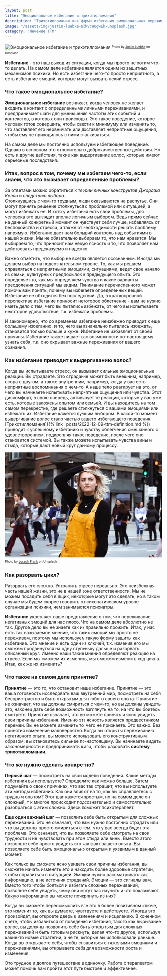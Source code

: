 ```yaml
---
layout: post
title: "Эмоциональное избегание и трихотилломания"
description: "Трихотилломания как форма избегания эмоциональных переживаний - причины появления и способ избавления"
image: "/assets/img/justin-luebke-BkkVcWUgwEk-unsplash.jpg"
category: "Лечение ТТМ"
---
```


<img
    src="/assets/img/justin-luebke-BkkVcWUgwEk-unsplash.jpg"
    alt="Эмоциональное избегание и трихотилломания"
    class="mb-0">
<sup><sub>
Photo by <a href="https://unsplash.com/@jluebke" rel="nofollow">Justin Luebke</a> on Unsplash
</sub></sup>

**Избегание** - это наш выход из ситуации, когда мы просто не хотим что-то делать. 
На самом деле избегание является одним из защитных механизмов психики.
Но есть избегание чего-то просто неприятного, а есть избегание эмоций, 
которые могут вызвать некий стресс.

### Что такое эмоциональное избегание?

**Эмоциональное избегание** возникает, когда человек не желает входить в контакт 
с определенными личными переживаниями, и предпринимает шаги для уменьшения частоты этих событий и контекстов, 
в которых они происходят. Это такое поведение, которое человек готов совершить, чтобы свести к минимуму или изменить 
то, что заставляет его нервничать или доставляет неприятные ощущения, чтобы ему не приходилось с ними сталкиваться.

На самом деле мы постоянно используем избегающее поведение. Однако в основном это относительно доброкачественные 
действия. Но есть и другие действия, такие как выдергивание волос, которые имеют серьезные последствия. 

### Итак, вопрос в том, почему мы избегаем чего-то, если знаем, что это вызывает определенные проблемы?

За ответами можно обратиться к *теории личных конструктов Джорджа Келли* и *следствию выбора*.  
Столкнувшись с чем-то трудным, люди оказываются на распутье. Они могут принять решение столкнуться с проблемой или 
ситуацией, а могут избежать ее. И хотя у избегания есть свои проблемы, для человека это выглядит вполне логичным выбором.
Ведь прямо сейчас на данный конкретный момент он чувствует себя лучше, избавляясь от беспокойства и стресса, 
а также от необходимости решать проблему напрямую. Избегание дает нам больший контроль над событиями в нашей жизни. 
Мы не обязательно выбираем то, что нам нравится. Мы выбираем то, что приносит нам некую ясность и то, что 
позволяет нам действовать предсказуемо и надежно.  

Важно отметить, что выбор не всегда является осознанным. Иногда мы делаем выбор на подсознательном уровне. 
То, как мы решаем справляться с неприятными эмоциями, ситуациями, ведет свое начало из семьи, культурных предпосылок 
и предыдущего опыта.  Это определяет то, как мы определяем чувства и какие варианты преодоления ситуаций мы видим. 
Понимание перечисленного может помочь вам понять, почему вы избегаете определенных вещей. Избегание не обходится без последствий. 
Да, в краткосрочной перспективе избегание приносит некоторое облегчение - вам не нужно иметь дело с тем, чего 
вы пытались избежать, от чего вы испытываете некоторое удовольствие, т.к.  избежали проблемы.  

И закономерно, что со временем избегание неизбежно приводит к еще большему избеганию. И то, чего вы изначально 
пытались избежать, становится только больше и хуже. Избегание не избавляет от своей причины. Избегание также лишает 
вас возможности по-настоящему узнать себя, т.к. оно скрывает важные переживания от вашего сознания.

### Как избегание приводит к выдергиванию волос?

Когда вы испытываете стресс, он вызывает сильные эмоциональные реакции. Вы страдаете. 
Это страдание может быть внешним, например, ссора с другом, а также внутренним, например, 
когда у вас есть неприятные воспоминания о чем-то. А наше тело реагирует на это, от чего вы начинаете испытывать 
неприятные ощущения или чувства. Этот дискомфорт, в свою очередь, активирует те реакции, которые у вас уже есть, 
которые заложены опытом или семьей. И вы находитесь на том самом перекрестке, где решаете столкнуться 
с вашими эмоциями или избежать их. Избегание кажется лучшим выбором. В какой-то момент выдергивание волос 
стало частью вашего избегающего поведения. [Трихотилломания]({% link _posts/2022-12-09-ttm-definition.md  %}) приводит к успешному избеганию и чувству 
облегчения смешанного с удовлетворением, подкрепляя такое поведение, после чего оно становится системой. 
Вы также можете испытывать чувства вины и стыда, которые дают новый круг данному процессу.

<img
    src="/assets/img/joseph-frank-xUnhfZNBm7s-unsplash.jpg"
    alt="Эмоциональное избегание и трихотилломания"
    class="mb-0">
<sup><sub>
Photo by <a href="https://unsplash.com/@josephgruenthal" rel="nofollow">Joseph Frank</a> on Unsplash
</sub></sup>

### Как разорвать цикл?

Разорвать его сложно. Устранить стресс нереально. Это неизбежная часть нашей жизни, это не в нашей зоне ответственности. 
Мы не можем посадить себя в ящик, некоторые могут это сделать, но в таком случае мы будем скорее говорить 
о психопатическом уровне организации психики, чем занимаются психиатры.  

**Избегание** укрепляет наше представление о том, что переживание негативных эмоций для нас плохо. 
Что на самом деле абсолютно не так. Другое дело вы не знаете как их правильно прожить.
Итак, у нас есть так называемое мнение, что таких эмоций мы просто не переживем, поэтому мы используем 
такую форму защиты как избегание. Это мнение и есть один из ключей, т.к. изменив его мы сможем продвинуться 
на одну ступеньку дальше и разорвать описанный круг. Именно наши такие мнения определяют реакцию на стресс. 
Если мы сможем их изменить, мы сможем изменить ход цикла. Итак, как же их изменить?

### Что такое на самом деле принятие?

**Принятие** — это то, что остановит наше избегание. Принятие — это ваша готовность исследовать ваш внутренний мир, 
посмотреть на себя беспристрастно и быть открытым для любого своего опыта. Принятие не означает, 
что вы должны смириться с чем-то, но вы должны увидеть это, наконец дать себе возможность взглянуть на то, 
на что вы боитесь смотреть. Принятие означает, что вы можете принять и ясно увидеть свои причины избегания. 
Именно эта ясность является предвестником перемен. Вы не можете изменить то, чего не признаете. Это важно. 
Без принятия изменение маловероятно. Когда вы открыты переживанию негативного опыта, вы можете использовать 
его конструктивным образом, вы становитесь сильнее по-настоящему. Вы начинаете видеть закономерности и 
предпринимать шаги, чтобы разорвать **систему трихотилломании**.

### Что же нужно сделать конкретно?

**Первый шаг** — посмотреть на свои модели поведения. Какие методы избегания вы используете? 
Определите как можно больше. Затем подумайте о своих причинах, что вас так страшит, что вы используете 
эти методы избегания. Как они влияют на то, как вы справляетесь с трудным опытом? Этот шаг кажется простым, 
но на самом деле он сложный, т к многое происходит подсознательно и самостоятельно разобраться с этим сложно. 
Здесь поможет психотерапевт.  

**Еще один важный шаг** — позволить себе быть открытым для сложных переживаний. 
Это не означает, что вам нужно постоянно страдать или что вы должны просто смириться с тем, что у вас 
всегда будет эта проблема. Это означает, что вы позволяете себе смотреть на свои трудности и не 
чувствовать при этом стыда или вины. Вместо этого позвольте себе просто увидеть это как факт вашего опыта. 
Вы позволяете себе быть эмоционально открытым и уязвимым в данный момент.  

Как только вы сможете ясно увидеть свои причины избегания, вы сможете начать изменять это и находить более 
здоровые стратегии, чтобы справиться с ситуацией. Эмоции нужно рассматривать как информацию, а не источник страданий. 
Эмоции — это сигналы вам. Вместо того чтобы бояться и избегать сложных переживаний, позвольте себе увидеть, 
чему они могут вас научить и что показывают. Какую информацию вы можете почерпнуть из них?  

Когда вы сможете переосмыслить все это в более позитивном ключе, это изменит то, как вы думаете, чувствуете и действуете. 
И когда это произойдет, вы откроете дверь к изменениям и исцелению. В конечном счете, чтобы избавиться 
от поведения избегания, такого как вырывание волос, вы должны позволить себе быть открытым для 
сложных переживаний и быть готовым рискнуть, делая что-то другое, используя какие-то новые стратегии, 
а не те, которые вы использовали раньше. Когда вы открываете себя, чтобы справиться с тяжелыми эмоциями 
и переживаниями, вы открываете себя для возможности роста и изменения. 

Это трудное и долгое путешествие в одиночку. Работа с терапевтом может помочь вам пройти этот путь быстрее и эффективнее.